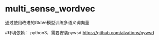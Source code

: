 # multi_sense_wordvec
通过使用改进的GloVe模型训练多语义词向量

#环境依赖：
python3，需要安装pywsd https://github.com/alvations/pywsd




